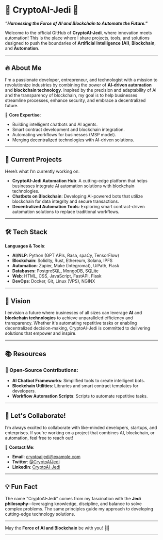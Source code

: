 # 👾 CryptoAI-Jedi 🌌

**_"Harnessing the Force of AI and Blockchain to Automate the Future."_**

Welcome to the official GitHub of **CryptoAI-Jedi**, where innovation meets automation! This is the place where I share projects, tools, and solutions designed to push the boundaries of **Artificial Intelligence (AI)**, **Blockchain**, and **Automation**.

---

## 🔥 About Me
I'm a passionate developer, entrepreneur, and technologist with a mission to revolutionize industries by combining the power of **AI-driven automation** and **blockchain technology**. Inspired by the precision and adaptability of AI and the transparency of blockchain, my goal is to help businesses streamline processes, enhance security, and embrace a decentralized future.

🌟 **Core Expertise**:
- Building intelligent chatbots and AI agents.
- Smart contract development and blockchain integration.
- Automating workflows for businesses (MSP model).
- Merging decentralized technologies with AI-driven solutions.

---

## 💼 Current Projects
Here’s what I’m currently working on:
- **CryptoAI-Jedi Automation Hub**: A cutting-edge platform that helps businesses integrate AI automation solutions with blockchain technologies.
- **Chatbots on Blockchain**: Developing AI-powered bots that utilize blockchain for data integrity and secure transactions.
- **Decentralized Automation Tools**: Exploring smart contract-driven automation solutions to replace traditional workflows.

---

## 🛠️ Tech Stack
**Languages & Tools**:
- **AI/NLP**: Python (GPT APIs, Rasa, spaCy, TensorFlow)
- **Blockchain**: Solidity, Rust, Ethereum, Solana, IPFS
- **Automation**: Zapier, Make (Integromat), UiPath, Flask
- **Databases**: PostgreSQL, MongoDB, SQLite
- **Web**: HTML, CSS, JavaScript, FastAPI, Flask
- **DevOps**: Docker, Git, Linux (VPS), NGINX

---

## 🚀 Vision
I envision a future where businesses of all sizes can leverage **AI** and **blockchain technologies** to achieve unparalleled efficiency and transparency. Whether it's automating repetitive tasks or enabling decentralized decision-making, CryptoAI-Jedi is committed to delivering solutions that empower and inspire.

---

## 📚 Resources
### 🌟 Open-Source Contributions:
- **AI Chatbot Frameworks**: Simplified tools to create intelligent bots.
- **Blockchain Utilities**: Libraries and smart contract templates for developers.
- **Workflow Automation Scripts**: Scripts to automate repetitive tasks.

---

## 🌌 Let's Collaborate!
I’m always excited to collaborate with like-minded developers, startups, and enterprises. If you're working on a project that combines AI, blockchain, or automation, feel free to reach out!

📩 **Contact Me**:
- **Email**: cryptoaijedi@example.com
- **Twitter**: [@CryptoAIJedi](https://twitter.com/CryptoAIJedi)
- **LinkedIn**: [CryptoAI-Jedi](https://www.linkedin.com/in/cryptoai-jedi)

---

## 💡 Fun Fact
The name "CryptoAI-Jedi" comes from my fascination with the **Jedi philosophy**—leveraging knowledge, discipline, and balance to solve complex problems. The same principles guide my approach to developing cutting-edge technology solutions.

---

May the **Force of AI and Blockchain** be with you! 👾✨

---

<!---
CryptoAI-Jedi/CryptoAI-Jedi is a ✨ special ✨ repository because its `README.md` (this file) appears on your GitHub profile.
You can click the Preview link to take a look at your changes.
--->
